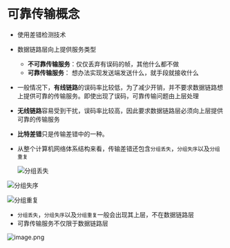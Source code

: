 # 可靠传输概念

* 使用差错检测技术

* 数据链路层向上提供服务类型

  * **不可靠传输服务**：仅仅丢弃有误码的帧，其他什么都不做
  * **可靠传输服务**： 想办法实现发送端发送什么，就手段就接收什么

* 一般情况下，**有线链路**的误码率比较低，为了减少开销，并不要求数据链路想上提供可靠的传输服务。即使出现了误码，可靠传输问题由上层处理

* **无线链路**容易受到干扰，误码率比较高，因此要求数据链路层必须向上层提供可靠的传输服务

* **比特差错**只是传输差错中的一种。

* 从整个计算机网络体系结构来看，传输差错还包含`分组丢失`，`分组失序`以及`分组重复`

  ![分组丢失](http://ww1.sinaimg.cn/large/006Uqzbtly1gel4y26mqfj30i90aaq6c.jpg)

![分组失序](http://ww1.sinaimg.cn/large/006Uqzbtly1gel4yxv864j30i80ac41y.jpg)

![分组重复](http://ww1.sinaimg.cn/large/006Uqzbtly1gel4zyxl1tj30hd0agdjd.jpg)

* `分组丢失`，`分组失序`以及`分组重复`一般会出现其上层，不在数据链路层
* 可靠传输服务不仅限于数据链路层

![image.png](http://ww1.sinaimg.cn/large/006Uqzbtly1gel52ze5inj30pi08779d.jpg)